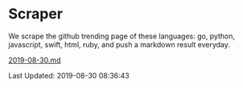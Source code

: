 # Scraper

We scrape the github trending page of these languages: go, python, javascript, swift, html, ruby, and push a markdown result everyday.

[2019-08-30.md](https://github.com/henson/Scraper/blob/master/2019-08-30.md)

Last Updated: 2019-08-30 08:36:43